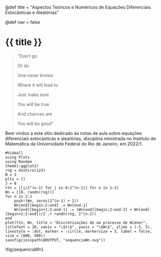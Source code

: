 @def title = "Aspectos Teóricos e Numéricos de Equações Diferenciais Estocásticas e Aleatórias"

@def nav = false
# {{ title }}

> "Don't go
>
> Or do
>
> One never knows
>
> Where it will lead to
>
> Just make sure
>
> You will be true
>
> And chances are
>
> You will be good"

Bem vindos a este sítio dedicado às notas de aula sobre equações diferenciais estocásticas e aleatórias, disciplina ministrada no Instituto de Matemática da Universidade Federal do Rio de Janeiro, em 2022/1.

```julia:sequenciaWn
#hideall
using Plots
using Random
theme(:ggplot2)
rng = Xoshiro(123)
N = 3
plts = []
J = 8
ttn = [[j/2^(n-1) for j in 0:2^(n-1)] for n in 1:J]
Wn = [[0, randn(rng)]]
for n in 2:J
    push!(Wn, zeros(2^(n-1) + 1))
    Wn[end][begin:2:end] .= Wn[end-1]
    Wn[end][begin+1:2:end-1] .= (Wn[end][begin:2:end-2] + Wn[end][begin+2:2:end])/2 .+ randn(rng, 2^(n-2))
end
plot(ttn, Wn, title = "Discretizações de um processo de Wiener", titlefont = 10, xaxis = "\$t\$", yaxis = "\$W\$", ylims = (-5, 5), linestyle = :dot, marker = :circle, markersize = 3, label = false, size = (800, 500))
savefig(joinpath(@OUTPUT, "sequenciaWn.svg"))
```
\fig{sequenciaWn}